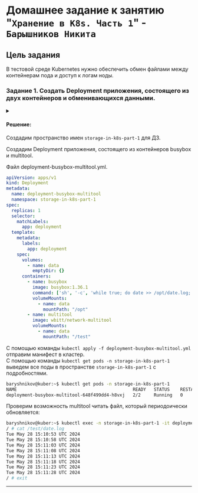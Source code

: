 # Домашнее задание к занятию "`Хранение в K8s. Часть 1`" - `Барышников Никита`


## Цель задания

В тестовой среде Kubernetes нужно обеспечить обмен файлами между контейнерам пода и доступ к логам ноды.

### Задание 1. Создать Deployment приложения, состоящего из двух контейнеров и обменивающихся данными.
<details>
	<summary></summary>
      <br>

1. Создать Deployment приложения, состоящего из контейнеров busybox и multitool.
2. Сделать так, чтобы busybox писал каждые пять секунд в некий файл в общей директории.
3. Обеспечить возможность чтения файла контейнером multitool.
4. Продемонстрировать, что multitool может читать файл, который периодоически обновляется.
5. Предоставить манифесты Deployment в решении, а также скриншоты или вывод команды из п. 4.

</details>

#### Решение:

Создадим пространство имен `storage-in-k8s-part-1` для ДЗ.

Создадим Deployment приложения, состоящего из контейнеров busybox и multitool.

Файл deployment-busybox-multitool.yml.
```yml
apiVersion: apps/v1
kind: Deployment
metadata:
  name: deployment-busybox-multitool
  namespace: storage-in-k8s-part-1
spec:
  replicas: 1
  selector:
    matchLabels:
      app: deployment
  template:
    metadata:
      labels:
        app: deployment
    spec:
      volumes:
        - name: data
          emptyDir: {}
      containers:
        - name: busybox
          image: busybox:1.36.1
          command: ['sh', '-c', 'while true; do date >> /opt/date.log; sleep 5; done']
          volumeMounts:
            - name: data
              mountPath: "/opt"
        - name: multitool
          image: wbitt/network-multitool
          volumeMounts:
            - name: data
              mountPath: "/test"
```

С помощью команды `kubectl apply -f deployment-busybox-multitool.yml` отправим манифест в кластер.  
C помощью команды `kubectl get pods -n storage-in-k8s-part-1` выведем все поды в пространстве `storage-in-k8s-part-1` с подробностями.
```bash
baryshnikov@kuber:~$ kubectl get pods -n storage-in-k8s-part-1
NAME                                            READY   STATUS    RESTARTS   AGE
deployment-busybox-multitool-648f499dd4-h8vxj   2/2     Running   0          5s
```

Проверим возможность multitool читать файл, который периодоически обновляется:
```bash
baryshnikov@kuber:~$ kubectl exec -n storage-in-k8s-part-1 -it deployment-busybox-multitool-648f499dd4-h8vxj -c multitool -- sh
/ # cat /test/date.log
Tue May 28 15:10:53 UTC 2024
Tue May 28 15:10:58 UTC 2024
Tue May 28 15:11:03 UTC 2024
Tue May 28 15:11:08 UTC 2024
Tue May 28 15:11:13 UTC 2024
Tue May 28 15:11:18 UTC 2024
Tue May 28 15:11:23 UTC 2024
Tue May 28 15:11:28 UTC 2024
/ # exit
```

---